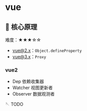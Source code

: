# vue

## 🔸 核心原理

难度：★★★☆☆

- vue@2.x：`Object.defineProperty`
- vue@3.x：`Proxy`

### vue2

- Dep 依赖收集器
- Watcher 视图更新者
- Observer 数据观测者

🪡 TODO
